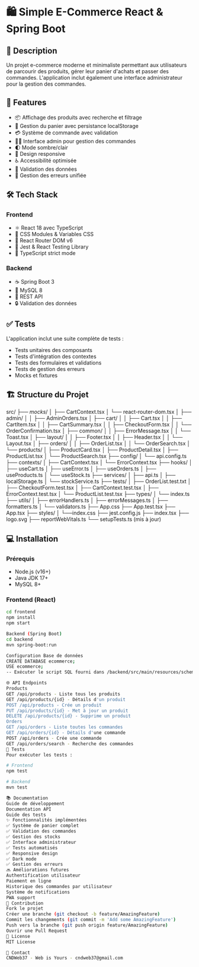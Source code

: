 # 🛍️ Simple E-Commerce React & Spring Boot

## 📝 Description

Un projet e-commerce moderne et minimaliste permettant aux utilisateurs de parcourir des produits, gérer leur panier d'achats et passer des commandes. L'application inclut également une interface administrateur pour la gestion des commandes.

## 🚀 Features

- 📦 Affichage des produits avec recherche et filtrage
- 🛒 Gestion du panier avec persistance localStorage
- 💳 Système de commande avec validation
- 👨‍💼 Interface admin pour gestion des commandes
- 🌓 Mode sombre/clair
- 📱 Design responsive
- ♿ Accessibilité optimisée
- 🔐 Validation des données
- 🚨 Gestion des erreurs unifiée

## 🛠️ Tech Stack

### Frontend

- ⚛️ React 18 avec TypeScript
- 🎨 CSS Modules & Variables CSS
- 🔄 React Router DOM v6
- 🧪 Jest & React Testing Library
- 📝 TypeScript strict mode

### Backend

- ☕ Spring Boot 3
- 🎲 MySQL 8
- 📡 REST API
- 🔒 Validation des données

## ✅ Tests

L'application inclut une suite complète de tests :

- Tests unitaires des composants
- Tests d'intégration des contextes
- Tests des formulaires et validations
- Tests de gestion des erreurs
- Mocks et fixtures

## 🏗️ Structure du Projet

src/
├── _mocks_/
│ ├── CartContext.tsx
│ └── react-router-dom.tsx
│ ├── admin/
│ │ ├── AdminOrders.tsx
│ ├── cart/
│ │ ├── Cart.tsx
│ │ ├── CartItem.tsx
│ │ ├── CartSummary.tsx
│ │ ├── CheckoutForm.tsx
│ │ └── OrderConfirmation.tsx
│ ├── common/
│ │ ├── ErrorMessage.tsx
│ │ └── Toast.tsx
│ ├── layout/
│ │ ├── Footer.tsx
│ │ ├── Header.tsx
│ │ └── Layout.tsx
│ ├── orders/
│ │ ├── OrderList.tsx
│ │ └── OrderSearch.tsx
│ └── products/
│ ├── ProductCard.tsx
│ ├── ProductDetail.tsx
│ ├── ProductList.tsx
│ └── ProductSearch.tsx
├── config/
│ └── api.config.ts
├── contexts/
│ ├── CartContext.tsx
│ └── ErrorContext.tsx
├── hooks/
│ ├── useCart.ts
│ ├── useError.ts
│ ├── useOrders.ts
│ ├── useProducts.ts
│ └── useStock.ts
├── services/
│ ├── api.ts
│ ├── localStorage.ts
│ └── stockService.ts
├── tests/
│ ├── OrderList.test.txt
│ ├── CheckoutForm.test.tsx
│ ├── CartContext.test.tsx
│ ├── ErrorContext.test.tsx
│ └── ProductList.test.tsx
├── types/
│ └── index.ts
├── utils/
│ ├── errorHandlers.ts
│ ├── errorMessages.ts
│ ├── formatters.ts
│ └── validators.ts
├── App.css
├── App.test.tsx
├── App.tsx
├── styles/
│ └──index.css
├── jest.config.js
├── index.tsx
├── logo.svg
├── reportWebVitals.ts
└── setupTests.ts (mis à jour)

## 💻 Installation

### Prérequis

- Node.js (v16+)
- Java JDK 17+
- MySQL 8+

### Frontend (React)

```bash
cd frontend
npm install
npm start

Backend (Spring Boot)
cd backend
mvn spring-boot:run

Configuration Base de données
CREATE DATABASE ecommerce;
USE ecommerce;
-- Exécuter le script SQL fourni dans /backend/src/main/resources/schema.sql

🌐 API Endpoints
Products
GET /api/products - Liste tous les produits
GET /api/products/{id} - Détails d'un produit
POST /api/products - Crée un produit
PUT /api/products/{id} - Met à jour un produit
DELETE /api/products/{id} - Supprime un produit
Orders
GET /api/orders - Liste toutes les commandes
GET /api/orders/{id} - Détails d'une commande
POST /api/orders - Crée une commande
GET /api/orders/search - Recherche des commandes
🧪 Tests
Pour exécuter les tests :

# Frontend
npm test

# Backend
mvn test

📚 Documentation
Guide de développement
Documentation API
Guide des tests
✨ Fonctionnalités implémentées
✅ Système de panier complet
✅ Validation des commandes
✅ Gestion des stocks
✅ Interface administrateur
✅ Tests automatisés
✅ Responsive design
✅ Dark mode
✅ Gestion des erreurs
🔜 Améliorations futures
Authentification utilisateur
Paiement en ligne
Historique des commandes par utilisateur
Système de notifications
PWA support
👥 Contribution
Fork le projet
Créer une branche (git checkout -b feature/AmazingFeature)
Commit les changements (git commit -m 'Add some AmazingFeature')
Push vers la branche (git push origin feature/AmazingFeature)
Ouvrir une Pull Request
📜 License
MIT License

👤 Contact
CNDWeb37 - Web is Yours - cndweb37@gmail.com
```
